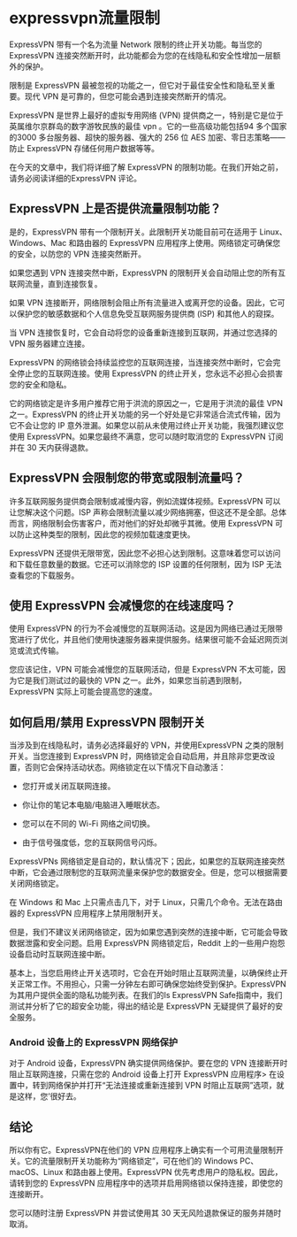 # expressvpn流量限制
ExpressVPN 带有一个名为流量 Network 限制的终止开关功能。每当您的 ExpressVPN 连接突然断开时，此功能都会为您的在线隐私和安全性增加一层额外的保护。

限制是 ExpressVPN 最被忽视的功能之一，但它对于最佳安全性和隐私至关重要。现代 VPN 是可靠的，但您可能会遇到连接突然断开的情况。

ExpressVPN 是世界上最好的虚拟专用网络 (VPN) 提供商之一，特别是它是位于英属维尔京群岛的数字游牧民族的最佳 vpn 。它的一些高级功能包括94 多个国家的3000 多台服务器、超快的服务器、强大的 256 位 AES 加密、零日志策略——防止 ExpressVPN 存储任何用户数据等等。

在今天的文章中，我们将详细了解 ExpressVPN 的限制功能。在我们开始之前，请务必阅读详细的ExpressVPN 评论。

## ExpressVPN 上是否提供流量限制功能？

是的，ExpressVPN 带有一个限制开关。此限制开关功能目前可在适用于 Linux、Windows、Mac 和路由器的 ExpressVPN 应用程序上使用。网络锁定可确保您的安全，以防您的 VPN 连接突然断开。

如果您遇到 VPN 连接突然中断，ExpressVPN 的限制开关会自动阻止您的所有互联网流量，直到连接恢复。

如果 VPN 连接断开，网络限制会阻止所有流量进入或离开您的设备。因此，它可以保护您的敏感数据和个人信息免受互联网服务提供商 (ISP) 和其他人的窥探。

当 VPN 连接恢复时，它会自动将您的设备重新连接到互联网，并通过您选择的 VPN 服务器建立连接。

ExpressVPN 的网络锁会持续监控您的互联网连接，当连接突然中断时，它会完全停止您的互联网连接。使用 ExpressVPN 的终止开关，您永远不必担心会损害您的安全和隐私。

它的网络锁定是许多用户推荐它用于洪流的原因之一，它是用于洪流的最佳 VPN 之一。ExpressVPN 的终止开关功能的另一个好处是它非常适合流式传输，因为它不会让您的 IP 意外泄漏。如果您以前从未使用过终止开关功能，我强烈建议您使用 ExpressVPN。如果您最终不满意，您可以随时取消您的 ExpressVPN 订阅并在 30 天内获得退款。

## ExpressVPN 会限制您的带宽或限制流量吗？

许多互联网服务提供商会限制或减慢内容，例如流媒体视频。ExpressVPN 可以让您解决这个问题。ISP 声称会限制流量以减少网络拥塞，但这还不是全部。总体而言，网络限制会伤害客户，而对他们的好处却微乎其微。使用 ExpressVPN 可以防止这种类型的限制，因此您的视频加载速度更快。

ExpressVPN 还提供无限带宽，因此您不必担心达到限制。这意味着您可以访问和下载任意数量的数据。它还可以消除您的 ISP 设置的任何限制，因为 ISP 无法查看您的下载服务。

## 使用 ExpressVPN 会减慢您的在线速度吗？

使用 ExpressVPN 的行为不会减慢您的互联网活动。这是因为网络已通过无限带宽进行了优化，并且他们使用快速服务器来提供服务。结果很可能不会延迟网页浏览或流式传输。

您应该记住，VPN 可能会减慢您的互联网活动，但是 ExpressVPN 不太可能，因为它是我们测试过的最快的 VPN 之一。此外，如果您当前遇到限制，ExpressVPN 实际上可能会提高您的速度。

## 如何启用/禁用 ExpressVPN 限制开关

当涉及到在线隐私时，请务必选择最好的 VPN，并使用ExpressVPN 之类的限制开关。当您连接到 ExpressVPN 时，网络锁定会自动启用，并且除非您更改设置，否则它会保持活动状态。网络锁定在以下情况下自动激活：

- 您打开或关闭互联网连接。
    
- 你让你的笔记本电脑/电脑进入睡眠状态。
    
- 您可以在不同的 Wi-Fi 网络之间切换。
    
- 由于信号强度低，您的互联网信号闪烁。
    

ExpressVPNs 网络锁定是自动的，默认情况下；因此，如果您的互联网连接突然中断，它会通过限制您的互联网流量来保护您的数据安全。但是，您可以根据需要关闭网络锁定。

在 Windows 和 Mac 上只需点击几下，对于 Linux，只需几个命令。无法在路由器的 ExpressVPN 应用程序上禁用限制开关。

但是，我们不建议关闭网络锁定，因为如果您遇到突然的连接中断，它可能会导致数据泄露和安全问题。启用 ExpressVPN 网络锁定后，Reddit 上的一些用户抱怨设备启动时互联网连接中断。

基本上，当您启用终止开关选项时，它会在开始时阻止互联网流量，以确保终止开关正常工作。不用担心，只需一分钟左右即可确保您始终受到保护。ExpressVPN 为其用户提供全面的隐私功能列表。在我们的Is ExpressVPN Safe指南中，我们测试并分析了它的超安全功能，得出的结论是 ExpressVPN 无疑提供了最好的安全服务。

### Android 设备上的 ExpressVPN 网络保护

对于 Android 设备，ExpressVPN 确实提供网络保护。要在您的 VPN 连接断开时阻止互联网连接，只需在您的 Android 设备上打开 ExpressVPN 应用程序> 在设置中，转到网络保护并打开“无法连接或重新连接到 VPN 时阻止互联网”选项，就是这样，您’很好去。

## 结论

所以你有它。ExpressVPN在他们的 VPN 应用程序上确实有一个可用流量限制开关。它的流量限制开关功能称为“网络锁定”，可在他们的 Windows PC、macOS、Linux 和路由器上使用。ExpressVPN 优先考虑用户的隐私权。因此，请转到您的 ExpressVPN 应用程序中的选项并启用网络锁以保持连接，即使您的连接断开。

您可以随时注册 ExpressVPN 并尝试使用其 30 天无风险退款保证的服务并随时取消。
